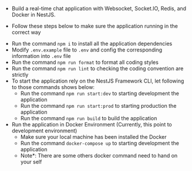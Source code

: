 * Build a real-time chat application with Websocket, Socket.IO, Redis, and Docker in NestJS.

* Follow these steps below to make sure the application running in the correct way

- Run the command `npm i` to install all the application dependencies
- Modify `.env.example` file to `.env` and config the corresponding information into `.env` file
- Run the command `npm run format` to format all coding styles
- Run the command `npm run lint` to checking the coding convention are strictly
- To start the application rely on the NestJS Framework CLI, let following to those commands shows below:
  + Run the command `npm run start:dev` to starting development the application
  + Run the command `npm run start:prod` to starting production the application
  + Run the command `npm run build` to build the application
- Run the application in Docker Environment (Currently, this point to development environment)
  + Make sure your local machine has been installed the Docker
  + Run the command `docker-compose up` to starting development the application
  + Note*: There are some others docker command need to hand on your self